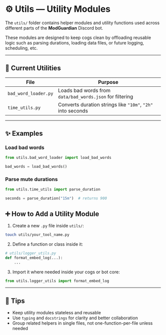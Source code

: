 # ⚙️ Utils — Utility Modules

The `utils/` folder contains helper modules and utility functions used across different parts of the **ModGuardian** Discord bot.

These modules are designed to keep cogs clean by offloading reusable logic such as parsing durations, loading data files, or future logging, scheduling, etc.

---

## 📁 Current Utilities

| File                   | Purpose                                                         |
| ---------------------- | --------------------------------------------------------------- |
| `bad_word_loader.py` | Loads bad words from `data/bad_words.json` for filtering      |
| `time_utils.py`      | Converts duration strings like `"10m"`, `"2h"` into seconds |

---

## ✨ Examples

### Load bad words

```python
from utils.bad_word_loader import load_bad_words

bad_words = load_bad_words()
```

### Parse mute durations

```python
from utils.time_utils import parse_duration

seconds = parse_duration("15m")  # returns 900
```


## ➕ How to Add a Utility Module

1. Create a new `.py` file inside `utils/`:

```bash
touch utils/your_tool_name.py
```

   2. Define a function or class inside it:

```python
# utils/logger_utils.py
def format_embed_log(...):
    ...
```

3. Import it where needed inside your cogs or bot core:

```python
from utils.logger_utils import format_embed_log
```

---



## 🧠 Tips

* Keep utility modules stateless and reusable
* Use `typing` and `docstrings` for clarity and better collaboration
* Group related helpers in single files, not one-function-per-file unless needed
